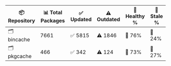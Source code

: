 | 📦 Repository | 📊 Total Packages | ✅ Updated | ⚠️ Outdated | 💚 Healthy % | 🔴 Stale % |
|---------------|-------------------|------------|-------------|-------------|------------|
| 🗂️ bincache | 7661 | ✅ 5815 | ⚠️ 1846 | 💚 76% | 🔴 24% |
| 🗂️ pkgcache | 466 | ✅ 342 | ⚠️ 124 | 💚 73% | 🔴 27% |
